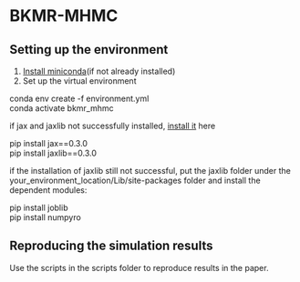 # BKMR-MHMC

## Setting up the environment
1. [Install miniconda](https://docs.conda.io/projects/conda/en/latest/user-guide/install/)(if not already installed)
2. Set up the virtual environment<br>        

conda env create -f environment.yml<br> 
conda activate bkmr_mhmc<br>



if jax and jaxlib not successfully installed, [install it](https://github.com/google/jax#installation) here<br>

pip install jax==0.3.0<br>
pip install jaxlib==0.3.0<br>

if the installation of jaxlib still not successful, put the jaxlib folder under the your_environment_location/Lib/site-packages folder and install the dependent modules:

pip install joblib <br>
pip install numpyro <br>

## Reproducing the simulation results
Use the scripts in the scripts folder to reproduce results in the paper.



